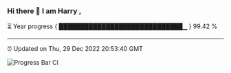 ### Hi there 👋 I am Harry , 

⏳ Year progress { █████████████████████████████▁ } 99.42 %

---

⏰ Updated on Thu, 29 Dec 2022 20:53:40 GMT

![Progress Bar CI](https://github.com/duykhang68/duykhang68/workflows/Progress%20Bar%20CI/badge.svg)
